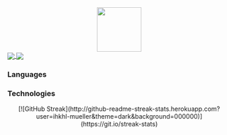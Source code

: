 <div id="header" align="center">
  <img src="https://media.giphy.com/media/M9gbBd9nbDrOTu1Mqx/giphy.gif" width="100"/>
</div>

<a href="https://github-readme-stats.vercel.app/api?username=ihkhl-mueller&count_private=true&show_icons=true&theme=chartreuse-dark">
  <img align="center" src="https://github-readme-stats.vercel.app/api?username=ihkhl-mueller&bg_color=30,e96443,904e95&title_color=fff&text_color=fff" />
</a>
<a href="https://github.com/ihkhl-mueller">
  <img align="center" src="https://github-readme-stats.vercel.app/api/top-langs/?username=ihkhl-mueller&bg_color=30,e96443,904e95&title_color=fff&text_color=fff" />
</a>

### Languages

### Technologies


<p align="center">
[![GitHub Streak](http://github-readme-streak-stats.herokuapp.com?user=ihkhl-mueller&theme=dark&background=000000)](https://git.io/streak-stats)
</p>
<!--
**ihkhl-mueller/ihkhl-mueller** is a ✨ _special_ ✨ repository because its `README.md` (this file) appears on your GitHub profile.

Here are some ideas to get you started:

- 🔭 I’m currently working on ...
- 🌱 I’m currently learning ...
- 👯 I’m looking to collaborate on ...
- 🤔 I’m looking for help with ...
- 💬 Ask me about ...
- 📫 How to reach me: ...
- 😄 Pronouns: ...
- ⚡ Fun fact: ...
-->
